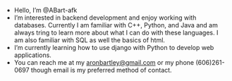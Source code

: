 - Hello, I’m @ABart-afk
- I’m interested in backend development and enjoy working with databases.
  Currently I am familiar with C++, Python, and Java and am always tring to
  learn more about what I can do with these languages. I am also familiar with SQL
  as well the basics of html.
- I’m currently learning how to use django with Python to develop web applications.
- You can reach me at my aronbartley@gmail.com or my phone (606)261-0697 though email
  is my preferred method of contact.
